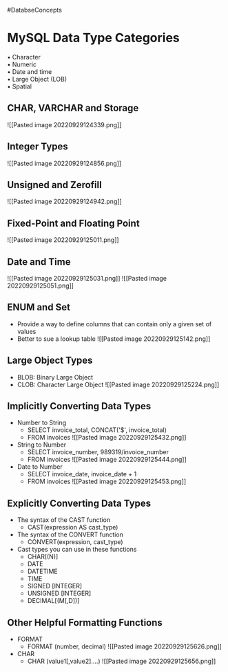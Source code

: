 #DatabseConcepts
# MySQL Data Type Categories
• Character  
• Numeric  
• Date and time  
• Large Object (LOB)  
• Spatial

## CHAR, VARCHAR and Storage
![[Pasted image 20220929124339.png]]

## Integer Types
![[Pasted image 20220929124856.png]]

## Unsigned and Zerofill
![[Pasted image 20220929124942.png]]

## Fixed-Point and Floating Point
![[Pasted image 20220929125011.png]]

## Date and Time
![[Pasted image 20220929125031.png]]
![[Pasted image 20220929125051.png]]

## ENUM and Set
- Provide a way to define columns that can contain only a given set of values
- Better to sue a lookup table
![[Pasted image 20220929125142.png]]

## Large Object Types
- BLOB: Binary Large Object
- CLOB: Character Large Object
![[Pasted image 20220929125224.png]]

## Implicitly Converting Data Types
- Number to String
	- SELECT invoice_total, CONCAT('$', invoice_total)  
	- FROM invoices
![[Pasted image 20220929125432.png]]
- String to Number
	- SELECT invoice_number, 989319/invoice_number
	- FROM invoices
![[Pasted image 20220929125444.png]]
- Date to Number
	- SELECT invoice_date, invoice_date + 1
	- FROM invoices
![[Pasted image 20220929125453.png]]

## Explicitly Converting Data Types
- The syntax of the CAST function
	- CAST(expression AS cast_type)  
- The syntax of the CONVERT function
	- CONVERT(expression, cast_type)  
- Cast types you can use in these functions  
	- CHAR[(N)]  
	- DATE  
	- DATETIME  
	- TIME  
	- SIGNED [INTEGER]  
	- UNSIGNED [INTEGER]  
	- DECIMAL[(M[,D])]

## Other Helpful Formatting Functions
- FORMAT
	- FORMAT (number, decimal)
![[Pasted image 20220929125626.png]]
- CHAR
	- CHAR (value1[,value2]....)
![[Pasted image 20220929125656.png]]